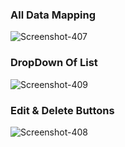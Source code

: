 <h3>All Data Mapping</h3 ><img src="https://i.ibb.co/dK9HvH7/Screenshot-407.png" alt="Screenshot-407" border="0">
<h3>DropDown Of List</h3>
<img src="https://i.ibb.co/wQ61Wh1/Screenshot-409.png" alt="Screenshot-409" border="0">
<h3>Edit & Delete Buttons</h3>
 <img src="https://i.ibb.co/3vHZrLB/Screenshot-408.png" alt="Screenshot-408" border="0">
